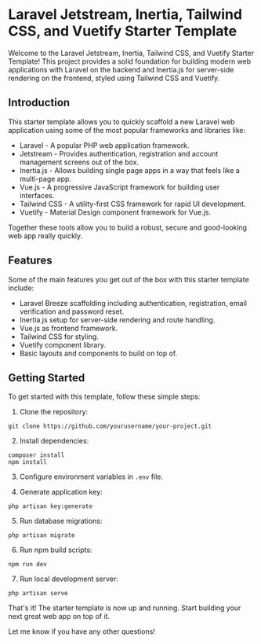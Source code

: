 # Laravel Jetstream, Inertia, Tailwind CSS, and Vuetify Starter Template

Welcome to the Laravel Jetstream, Inertia, Tailwind CSS, and Vuetify Starter Template! This project provides a solid foundation for building modern web applications with Laravel on the backend and Inertia.js for server-side rendering on the frontend, styled using Tailwind CSS and Vuetify.

## Introduction

This starter template allows you to quickly scaffold a new Laravel web application using some of the most popular frameworks and libraries like:

- Laravel - A popular PHP web application framework.
- Jetstream - Provides authentication, registration and account management screens out of the box.
- Inertia.js - Allows building single page apps in a way that feels like a multi-page app.
- Vue.js - A progressive JavaScript framework for building user interfaces.
- Tailwind CSS - A utility-first CSS framework for rapid UI development.
- Vuetify - Material Design component framework for Vue.js.

Together these tools allow you to build a robust, secure and good-looking web app really quickly.

## Features

Some of the main features you get out of the box with this starter template include:

- Laravel Breeze scaffolding including authentication, registration, email verification and password reset.
- Inertia.js setup for server-side rendering and route handling.
- Vue.js as frontend framework.
- Tailwind CSS for styling.
- Vuetify component library.
- Basic layouts and components to build on top of.

## Getting Started

To get started with this template, follow these simple steps:

1. Clone the repository:

```
git clone https://github.com/yourusername/your-project.git
```

2. Install dependencies:

```
composer install
npm install
```

3. Configure environment variables in `.env` file.

4. Generate application key:

```
php artisan key:generate
```

5. Run database migrations:

```
php artisan migrate
```

6. Run npm build scripts:

```
npm run dev
```

7. Run local development server:

```
php artisan serve
```

That's it! The starter template is now up and running. Start building your next great web app on top of it.

Let me know if you have any other questions!
